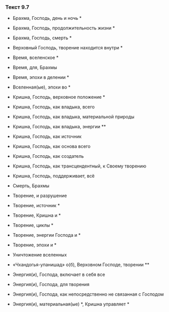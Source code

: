 ### Текст 9.7

- Брахма, Господь, день и ночь *

- Брахма, Господь, продолжительность жизни *

- Брахма, Господь, смерть *

- Верховный Господь, творение находится внутри *

- Время, вселенское *

- Время, для, Брахмы

- Время, эпохи в делении *

- Вселенная(ые), эпохи во *

- Кришна, Господь, верховное положение *

- Кришна, Господь, как владыка, всего

- Кришна, Господь, как владыка, материальной природы

- Кришна, Господь, как владыка, энергии **

- Кришна, Господь, как источник

- Кришна, Господь, как основа всего

- Кришна, Господь, как создатель

- Кришна, Господь, как трансцендентный, к Своему творению

- Кришна, Господь, поддерживает, всё

- Смерть, Брахмы

- Творение, и разрушение

- Творение, источник *

- Творение, Кришна и *

- Творение, циклы *

- Творение, энергии Господа и *

- Творение, эпохи и *

- Уничтожение вселенных

- «Чхандогья-упанишад» о(б), Верховном Господе, творении **

- Энергия(и), Господа, включает в себя все

- Энергия(и), Господа, для творения

- Энергия(и), Господа, как непосредственно не связанная с Господом

- Энергия(и), материальная(ые) *, Кришна управляет *
	
